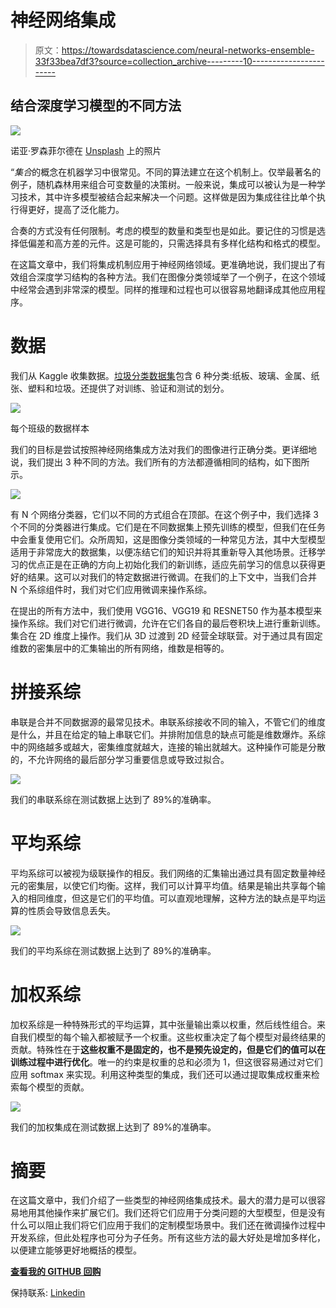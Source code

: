 # 神经网络集成

> 原文：<https://towardsdatascience.com/neural-networks-ensemble-33f33bea7df3?source=collection_archive---------10----------------------->

## 结合深度学习模型的不同方法

![](img/4246e92d9df71b05637c7dc12d00307d.png)

诺亚·罗森菲尔德在 [Unsplash](https://unsplash.com?utm_source=medium&utm_medium=referral) 上的照片

“*集合*的概念在机器学习中很常见。不同的算法建立在这个机制上。仅举最著名的例子，随机森林用来组合可变数量的决策树。一般来说，集成可以被认为是一种学习技术，其中许多模型被结合起来解决一个问题。这样做是因为集成往往比单个执行得更好，提高了泛化能力。

合奏的方式没有任何限制。考虑的模型的数量和类型也是如此。要记住的习惯是选择低偏差和高方差的元件。这是可能的，只需选择具有多样化结构和格式的模型。

在这篇文章中，我们将集成机制应用于神经网络领域。更准确地说，我们提出了有效组合深度学习结构的各种方法。我们在图像分类领域举了一个例子，在这个领域中经常会遇到非常深的模型。同样的推理和过程也可以很容易地翻译成其他应用程序。

# 数据

我们从 Kaggle 收集数据。[垃圾分类数据集](https://www.kaggle.com/andreasantoro/split-garbage-dataset)包含 6 种分类:纸板、玻璃、金属、纸张、塑料和垃圾。还提供了对训练、验证和测试的划分。

![](img/da4ad78dccfead900ab06c87dd09634b.png)

每个班级的数据样本

我们的目标是尝试按照神经网络集成方法对我们的图像进行正确分类。更详细地说，我们提出 3 种不同的方法。我们所有的方法都遵循相同的结构，如下图所示。

![](img/34f7cb7acbba1fbd938d6d49485a43b0.png)

有 N 个网络分类器，它们以不同的方式组合在顶部。在这个例子中，我们选择 3 个不同的分类器进行集成。它们是在不同数据集上预先训练的模型，但我们在任务中会重复使用它们。众所周知，这是图像分类领域的一种常见方法，其中大型模型适用于非常庞大的数据集，以便冻结它们的知识并将其重新导入其他场景。迁移学习的优点正是在正确的方向上初始化我们的新训练，适应先前学习的信息以获得更好的结果。这可以对我们的特定数据进行微调。在我们的上下文中，当我们合并 N 个系综组件时，我们对它们应用微调来操作系综。

在提出的所有方法中，我们使用 VGG16、VGG19 和 RESNET50 作为基本模型来操作系综。我们对它们进行微调，允许在它们各自的最后卷积块上进行重新训练。集合在 2D 维度上操作。我们从 3D 过渡到 2D 经营全球联营。对于通过具有固定维数的密集层中的汇集输出的所有网络，维数是相等的。

# 拼接系综

串联是合并不同数据源的最常见技术。串联系综接收不同的输入，不管它们的维度是什么，并且在给定的轴上串联它们。并排附加信息的缺点可能是维数爆炸。系综中的网络越多或越大，密集维度就越大，连接的输出就越大。这种操作可能是分散的，不允许网络的最后部分学习重要信息或导致过拟合。

![](img/97af689e141531665b1a921e9fc27d7b.png)

我们的串联系综在测试数据上达到了 89%的准确率。

# 平均系综

平均系综可以被视为级联操作的相反。我们网络的汇集输出通过具有固定数量神经元的密集层，以使它们均衡。这样，我们可以计算平均值。结果是输出共享每个输入的相同维度，但这是它们的平均值。可以直观地理解，这种方法的缺点是平均运算的性质会导致信息丢失。

![](img/92b92fcdb7b543d161d717b52c8ba089.png)

我们的平均系综在测试数据上达到了 89%的准确率。

# 加权系综

加权系综是一种特殊形式的平均运算，其中张量输出乘以权重，然后线性组合。来自我们模型的每个输入都被赋予一个权重。这些权重决定了每个模型对最终结果的贡献。特殊性在于**这些权重不是固定的，也不是预先设定的，但是它们的值可以在训练过程中进行优化**。唯一的约束是权重的总和必须为 1，但这很容易通过对它们应用 softmax 来实现。利用这种类型的集成，我们还可以通过提取集成权重来检索每个模型的贡献。

![](img/30c417abfd9e063efb6b5df4f0598149.png)

我们的加权集成在测试数据上达到了 89%的准确率。

# 摘要

在这篇文章中，我们介绍了一些类型的神经网络集成技术。最大的潜力是可以很容易地用其他操作来扩展它们。我们还将它们应用于分类问题的大型模型，但是没有什么可以阻止我们将它们应用于我们的定制模型场景中。我们还在微调操作过程中开发系综，但此处程序也可分为子任务。所有这些方法的最大好处是增加多样化，以便建立能够更好地概括的模型。

[**查看我的 GITHUB 回购**](https://github.com/cerlymarco/MEDIUM_NoteBook)

保持联系: [Linkedin](https://www.linkedin.com/in/marco-cerliani-b0bba714b/)